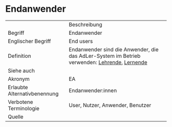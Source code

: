 # Endanwender

<link-summary rel="summary"/>
<card-summary rel="summary"/>
<web-summary rel="summary"/>


<table>
    <tr>
        <td></td>
        <td>Beschreibung</td>
    </tr>
    <tr>
        <td>Begriff</td>
        <td>Endanwender</td>
    </tr>
    <tr>
        <td>Englischer Begriff</td>
        <td>End users</td>
    </tr>
    <tr>
        <td>Definition</td>
        <td id="summary" >Endanwender sind die Anwender, 
        die das AdLer-System im Betrieb verwenden:
        <a href="Lehrende-GE.md">Lehrende</a>,
        <a href="Lernende-GE.md">Lernende</a></td>
    </tr>  
    <tr>
        <td>Siehe auch</td>
        <td></td>
    </tr>
    <tr>
        <td>Akronym</td>
        <td>EA</td>
    </tr>
   <tr>
        <td>Erlaubte Alternativbenennung</td>
        <td>Endanwender:innen</td>
    </tr>
   <tr>
        <td>Verbotene Terminologie</td>
        <td>User, Nutzer, Anwender, Benutzer</td>
    </tr>
   <tr>
        <td>Quelle</td>
        <td></td>
    </tr>
</table>